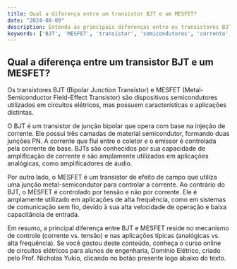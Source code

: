 ```yaml
---
title: Qual a diferença entre um transistor BJT e um MESFET?
date: "2024-08-09"
description: Entenda as principais diferenças entre os transistores BJT e MESFET no contexto de circuitos elétricos.
keywords: ['BJT', 'MESFET', 'transistor', 'semicondutores', 'corrente', 'saturado']
---
```


## Qual a diferença entre um transistor BJT e um MESFET?

Os transistores BJT (Bipolar Junction Transistor) e MESFET (Metal-Semiconductor Field-Effect Transistor) são dispositivos semicondutores utilizados em circuitos elétricos, mas possuem características e aplicações distintas.

O BJT é um transistor de junção bipolar que opera com base na injeção de corrente. Ele possui três camadas de material semicondutor, formando duas junções PN. A corrente que flui entre o coletor e o emissor é controlada pela corrente de base. BJTs são conhecidos por sua capacidade de amplificação de corrente e são amplamente utilizados em aplicações analógicas, como amplificadores de áudio.

Por outro lado, o MESFET é um transistor de efeito de campo que utiliza uma junção metal-semicondutor para controlar a corrente. Ao contrário do BJT, o MESFET é controlado por tensão e não por corrente. Ele é amplamente utilizado em aplicações de alta frequência, como em sistemas de comunicação sem fio, devido à sua alta velocidade de operação e baixa capacitância de entrada.

Em resumo, a principal diferença entre BJT e MESFET reside no mecanismo de controle (corrente vs. tensão) e nas aplicações típicas (analógicas vs. alta frequência). Se você gostou deste conteúdo, conheça o curso online de circuitos elétricos para alunos de engenharia, Domínio Elétrico, criado pelo Prof. Nicholas Yukio, clicando no botão presente logo abaixo do texto.